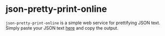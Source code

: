 # json-pretty-print-online
`json-pretty-print-online` is a simple web service for prettifying JSON text. Simply paste your JSON text [here](https://samceracas.github.io/json-pretty-print-online/) and copy the output.
